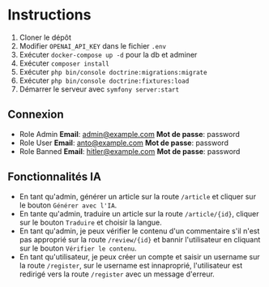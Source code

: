 # Instructions

1. Cloner le dépôt
2. Modifier `OPENAI_API_KEY` dans le fichier `.env`
3. Exécuter `docker-compose up -d` pour la db et adminer
4. Exécuter `composer install`
5. Exécuter `php bin/console doctrine:migrations:migrate`
6. Exécuter `php bin/console doctrine:fixtures:load`
7. Démarrer le serveur avec `symfony server:start`

## Connexion

   - Role Admin
    **Email**: admin@example.com
    **Mot de passe**: password
   - Role User
    **Email**: anto@example.com
    **Mot de passe**: password
   - Role Banned
    **Email**: hitler@example.com
    **Mot de passe**: password

## Fonctionnalités IA

  - En tant qu'admin, générer un article sur la route `/article` et cliquer sur le bouton `Générer avec l'IA`.
  - En tante qu'admin, traduire un article sur la route `/article/{id}`, cliquer sur le bouton `Traduire` et choisir la langue.
  - En tant qu'admin, je peux vérifier le contenu d'un commentaire s'il n'est pas approprié sur la route `/review/{id}` et bannir l'utilisateur en cliquant sur le bouton `Vérifier le contenu`.
  - En tant qu'utilisateur, je peux créer un compte et saisir un username sur la route `/register`, sur le username est innaproprié, l'utilisateur est redirigé vers la route `/register` avec un message d'erreur.